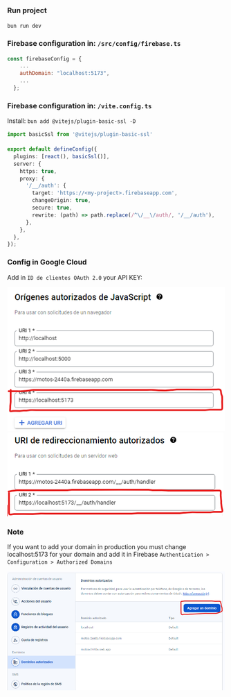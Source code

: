 ### Run project
`bun run dev`

### Firebase configuration in: `/src/config/firebase.ts`

```jsx
const firebaseConfig = {
    ...
    authDomain: "localhost:5173",
    ...
  };
```

### Firebase configuration in: `/vite.config.ts`

Install: `bun add @vitejs/plugin-basic-ssl -D`

```ts
import basicSsl from '@vitejs/plugin-basic-ssl'

export default defineConfig({
  plugins: [react(), basicSsl()],
  server: {
    https: true,
    proxy: {
      '/__/auth': {
        target: 'https://<my-project>.firebaseapp.com',
        changeOrigin: true,
        secure: true,
        rewrite: (path) => path.replace(/^\/__\/auth/, '/__/auth'),
      },
    },
  },
});

```

### Config in Google Cloud

Add in `ID de clientes OAuth 2.0` your API KEY:

![Image](1.png)
![Image](2.png)


### Note

If you want to add your domain in production you must change localhost:5173 for your domain and add it in Firebase `Authentication > Configuration > Authorized Domains`

![Image](3.png)